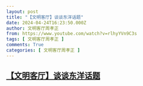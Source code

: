 ```yaml
---
layout: post
title: "【文明客厅】谈谈东洋话题"
date: 2024-04-24T16:23:50.000Z
author: 文明客厅周孝正
from: https://www.youtube.com/watch?v=rlhyYVn9C3s
tags: [ 文明客厅周孝正 ]
comments: True
categories: [ 文明客厅周孝正 ]
---
```

<!--1713975830000-->
[【文明客厅】谈谈东洋话题](https://www.youtube.com/watch?v=rlhyYVn9C3s)
------

<div>

</div>
